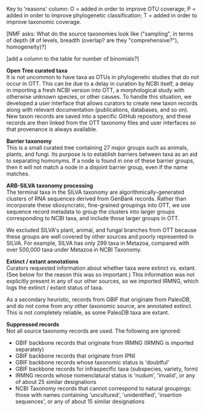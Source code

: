 <!-- follows table -->

Key to 'reasons' column: O = added in order to improve OTU coverage; P
= added in order to improve phylogenetic classification; T = added in
order to improve taxonomic coverage.

[NMF asks: What do the source taxonomies look like ("sampling", in
terms of depth (# of levels, breadth (overlap? are they
"comprehensive?"), homogeneity)?]

[add a column to the table for number of binomials?]

**Open Tree curated taxa**  
It is not uncommon to have taxa as OTUs in
phylogenetic studies that do not occur in OTT.  This can be due to a
delay in curation by NCBI itself, a delay in importing a fresh NCBI
version into OTT, a morphological study with otherwise unknown
species, or other causes.  To handle this situation, we developed
a user interface that allows curators to create new taxon records along with relevant
documentation (publications, databases, and so on).  New taxon records
are saved into a specific GitHub repository, and these records are then
linked from the OTT taxonomy files and user interfaces so that
provenance is always available.

**Barrier taxonomy**  
This is a small curated tree containing 27 major groups such
as animals, plants, and fungi.  Its purpose is to establish barriers
between taxa as an aid to separating homonyms.  If a node
is found in one of these barrier groups, then it will not match a
node in a disjoint barrier group, even if the name matches.

**ARB-SILVA taxonomy processing**  
The terminal taxa in the SILVA taxonomy are algorithmically-generated
clusters of RNA sequences derived from GenBank records.  Rather than
incorporate these idiosyncratic, fine-grained groupings into OTT, we
use sequence record metadata to group the clusters into larger groups
corresponding to NCBI taxa, and include those larger groups in OTT.

We excluded SILVA's plant, animal, and fungal branches from OTT
because these groups are well covered by other sources and poorly
represented in SILVA.  For example, SILVA has only 299 taxa in
Metazoa, compared with over 500,000 taxa under Metazoa in NCBI Taxonomy.

**Extinct / extant annotations**  
Curators requested information about whether taxa were extinct
vs. extant.  (See below for the reason this was so important.) This
information was not explicitly present in any of our other sources, so we imported IRMNG,
which logs the extinct / extant status of taxa.

As a secondary heuristic, records from GBIF that originate from
PaleoDB, and do not come from any other taxonomic source, are
annotated extinct.  This is not completely reliable, as some PaleoDB taxa are extant.

**Suppressed records**  
Not all source taxonomy records are used.  The following are ignored:

* GBIF backbone records that originate from IRMNG (IRMNG is imported separately)
* GBIF backbone records that originate from IPNI
* GBIF backbone records whose taxonomic status is 'doubtful'
* GBIF backbone records for infraspecific taxa (subspecies, variety, form)
* IRMNG records whose nomenclatural status is 'nudum', 'invalid', or any of
  about 25 similar designations
* NCBI Taxonomy records that cannot correspond to natural groupings:
  those with names containing 'uncultured', 'unidentified', 'insertion
  sequences', or any of about 15 similar designations
